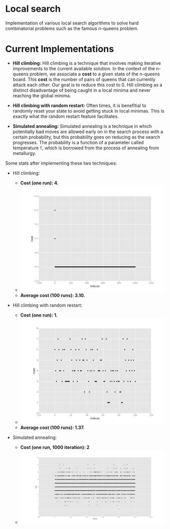 # Local search

Implementation of various local search algorithms to solve hard combinatorial problems 
such as the famous n-queens problem.

# Current Implementations

* **Hill climbing:** Hill climbing is a technique that involves making iterative improvements to the current available
solution. In the context of the n-queens problem, we associate a **cost** to a given state of the n-queens board.
This **cost** is the number of pairs of queens that can currently attack each other. Our goal is to reduce this cost 
to 0. Hill climbing as a distinct disadvantage of being caught in a local minima and never reaching the global minima.

* **Hill climbing with random restart:** Often times, it is benefitial to randomly reset your state to avoid getting 
stuck in local minimas. This is exactly what the random restart feature facilitates. 

* **Simulated annealing:** Simulated annealing is a technique in which potentially bad moves are allowed early on in the search process with a certain probability, but this probability goes on reducing as the search progresses. The probability is a function of a parameter called temperature `T`, which is borrowed from the process of annealing from metallurgy.

Some stats after implementing these two techniques:

* Hill climbing:

  * **Cost (one run): 4.** 
  * ![](https://github.com/adijo/local-search/blob/master/images/hill_climbing.png)
  * **Average cost (100 runs): 3.10.**
  
* Hill climbing with random restart:

  * **Cost (one run): 1.**
  * ![](https://github.com/adijo/local-search/blob/master/images/hill_climbing_rr.png)
  * **Average cost (100 runs): 1.37.**

* Simulated annealing:
  * **Cost (one run, 1000 iteration): 2**
  * ![](https://github.com/adijo/local-search/blob/master/images/simulated_annealing.png)



